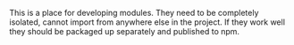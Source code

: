This is a place for developing modules. They need to be completely isolated, cannot import from anywhere else in the project. If they work well they should be packaged up separately and published to npm.